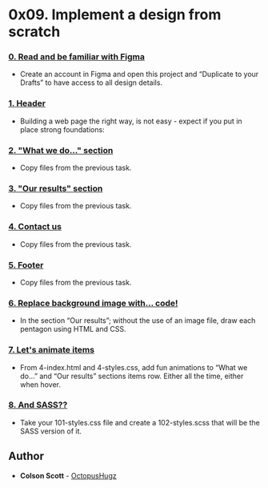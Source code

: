 # 0x09. Implement a design from scratch

### [0. Read and be familiar with Figma](./README.md)

- Create an account in Figma and open this project and “Duplicate to your Drafts” to have access to all design details.

### [1. Header](./0-index.html)

- Building a web page the right way, is not easy - expect if you put in place strong foundations:

### [2. "What we do..." section](./1-index.html)

- Copy files from the previous task.

### [3. "Our results" section](./2-index.html)

- Copy files from the previous task.

### [4. Contact us](./3-index.html)

- Copy files from the previous task.

### [5. Footer](./4-index.html)

- Copy files from the previous task.

### [6. Replace background image with... code!](./100-index.html)

- In the section “Our results”; without the use of an image file, draw each pentagon using HTML and CSS.

### [7. Let's animate items](./101-index.html)

- From 4-index.html and 4-styles.css, add fun animations to “What we do…” and “Our results” sections items row.
  Either all the time, either when hover.

### [8. And SASS??](./102-styles.scss)

- Take your 101-styles.css file and create a 102-styles.scss that will be the SASS version of it.

## Author

- **Colson Scott** - [OctopusHugz](https://github.com/OctopusHugz)
